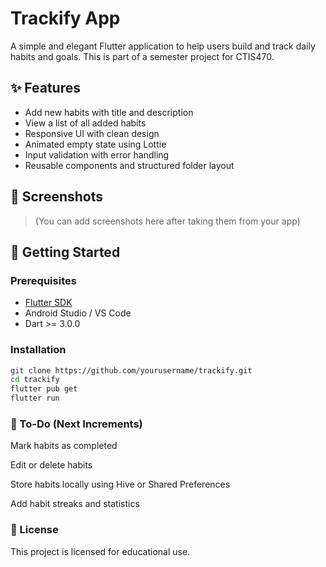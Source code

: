 # Trackify App

A simple and elegant Flutter application to help users build and track daily habits and goals. This is part of a semester project for CTIS470.

## ✨ Features

- Add new habits with title and description
- View a list of all added habits
- Responsive UI with clean design
- Animated empty state using Lottie
- Input validation with error handling
- Reusable components and structured folder layout

## 📱 Screenshots

> (You can add screenshots here after taking them from your app)

## 🚀 Getting Started

### Prerequisites

- [Flutter SDK](https://docs.flutter.dev/get-started/install)
- Android Studio / VS Code
- Dart >= 3.0.0

### Installation

```bash
git clone https://github.com/yourusername/trackify.git
cd trackify
flutter pub get
flutter run
```

### 📌 To-Do (Next Increments)

Mark habits as completed

Edit or delete habits

Store habits locally using Hive or Shared Preferences

Add habit streaks and statistics

### 📄 License

This project is licensed for educational use.
